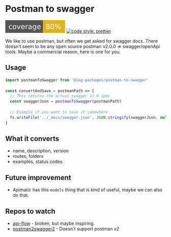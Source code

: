 # Postman to swagger

![coverage](./shields/coverage.svg) [![code style: prettier](https://img.shields.io/badge/code--style-IAG-purple.svg?longCache=true&style=flat-square)](https://chuck.auiag.corp/projects/DIGI/repos/eslint-config-iag/browse)

We like to use postman, but often we get asked for swagger docs. There doesn't seem to be any open source postman v2.0.0 => swagger/openApi tools. Maybe a commercial reason, here is one for you.

## Usage

```js
import postmanToSwagger from '@iag-packages/postman-to-swagger'

const convertAndSave = postmanPath => {
  // This returns the actual swagger v2.0 spec
  const swaggerJson = postmanToSwagger(postmanPath)

  // Example if you want to save it somewhere
  fs.writeFile('../_docs/swagger.json', JSON.stringify(swaggerJson, null, 2), 'utf8')
}
```

## What it converts

- name, description, version
- routes, folders
- examples, status codes

## Future improvement

- Apimatic has this `models` thing that is kind of useful, maybe we can also do that.

## Repos to watch

- [api-flow](https://github.com/luckymarmot/API-Flow) - broken, but maybe inspiring.
- [postman2swagger2](https://github.com/IntegrateDev/postman2swagger2/blob/master/index.js) - Doesn't support postman v2
